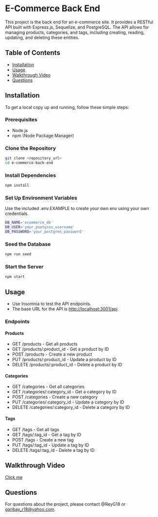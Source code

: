 # E-Commerce Back End

This project is the back end for an e-commerce site. It provides a RESTful API built with Express.js, Sequelize, and PostgreSQL. The API allows for managing products, categories, and tags, including creating, reading, updating, and deleting these entities.

## Table of Contents

- [Installation](#installation)
- [Usage](#usage)
- [Walkthrough Video](#walkthrough-video)
- [Questions](#questions)

## Installation

To get a local copy up and running, follow these simple steps:

### Prerequisites

- Node.js
- npm (Node Package Manager)

### Clone the Repository

```bash
git clone <repository_url>
cd e-commerce-back-end
```

### Install Dependencies

```bash
npm install
```

### Set Up Environment Variables

Use the included .env.EXAMPLE to create your own env using your own credentials.

```bash
DB_NAME='ecommerce_db'
DB_USER='your_postgres_username'
DB_PASSWORD='your_postgres_password'
```

### Seed the Database

```bash
npm run seed
```

### Start the Server

```bash
npm start
```

## Usage

- Use Insomnia to test the API endpoints.
- The base URL for the API is <http://localhost:3001/api>.

### Endpoints

#### Products

- GET /products - Get all products
- GET /products/:product_id - Get a product by ID
- POST /products - Create a new product
- PUT /products/:product_id - Update a product by ID
- DELETE /products/:product_id - Delete a product by ID

#### Categories

- GET /categories - Get all categories
- GET /categories/:category_id - Get a category by ID
- POST /categories - Create a new category
- PUT /categories/:category_id - Update a category by ID
- DELETE /categories/:category_id - Delete a category by ID

#### Tags

- GET /tags - Get all tags
- GET /tags/:tag_id - Get a tag by ID
- POST /tags - Create a new tag
- PUT /tags/:tag_id - Update a tag by ID
- DELETE /tags/:tag_id - Delete a tag by ID

## Walkthrough Video

[Click me]()

## Questions

For questions about the project, please contact @ReyG18 or <garibay_r18@yahoo.com>.
